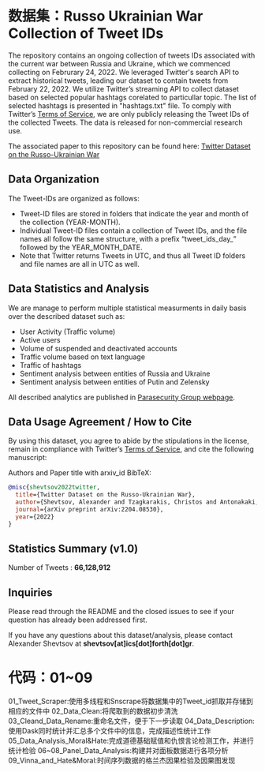 # 数据集：Russo Ukrainian War Collection of Tweet IDs
 
The repository contains an ongoing collection of tweets IDs associated with the current war between Russia and Ukraine, which we commenced collecting on Februrary 24, 2022. We leveraged Twitter's search API to extract historical tweets, leading our dataset to contain tweets from February 22, 2022. We utilize Twitter’s streaming API to collect dataset based on selected popular hashtags corelated to particullar topic. The list of selected hashtags is presented in "hashtags.txt" file. To comply with Twitter’s [Terms of Service](https://developer.twitter.com/en/developer-terms/agreement-and-policy), we are only publicly releasing the Tweet IDs of the collected Tweets. The data is released for non-commercial research use. 

The associated paper to this repository can be found here: [Twitter Dataset on the Russo-Ukrainian War](https://arxiv.org/abs/2204.08530)



## Data Organization
The Tweet-IDs are organized as follows:
* Tweet-ID files are stored in folders that indicate the year and month of the collection (YEAR-MONTH). 
* Individual Tweet-ID files contain a collection of Tweet IDs, and the file names all follow the same structure, with a prefix “tweet_ids_day_” followed by the YEAR_MONTH_DATE. 
* Note that Twitter returns Tweets in UTC, and thus all Tweet ID folders and file names are all in UTC as well. 


## Data Statistics and Analysis
We are manage to perform multiple statistical measurments in daily basis over the described dataset such as:
* User Activity (Traffic volume)
* Active users
* Volume of suspended and deactivated accounts
* Traffic volume based on text language
* Traffic of hashtags
* Sentiment analysis between entities of Russia and Ukraine
* Sentiment analysis between entities of Putin and Zelensky

All described analytics are published in [Parasecurity Group webpage](https://alexdrk14.github.io/RussiaUkraineWar/). 

## Data Usage Agreement / How to Cite
By using this dataset, you agree to abide by the stipulations in the license, remain in compliance with Twitter’s [Terms of Service](https://developer.twitter.com/en/developer-terms/agreement-and-policy), and cite the following manuscript: 

Authors and Paper title with arxiv_id
BibTeX:
```bibtex
@misc{shevtsov2022twitter,
  title={Twitter Dataset on the Russo-Ukrainian War},
  author={Shevtsov, Alexander and Tzagkarakis, Christos and Antonakaki, Despoina and Pratikakis, Polyvios and Ioannidis, Sotiris},
  journal={arXiv preprint arXiv:2204.08530},
  year={2022}
}
```


## Statistics Summary (v1.0)
Number of Tweets : **66,128,912**


## Inquiries

Please read through the README and the closed issues to see if your question has already been addressed first. 

If you have any  questions about this dataset/analysis, please contact Alexander Shevtsov at **shevtsov[at]ics[dot]forth[dot]gr**.

# 代码：01~09
01_Tweet_Scraper:使用多线程和Snscrape将数据集中的Tweet_id抓取并存储到相应的文件中
02_Data_Clean:将爬取到的数据初步清洗
03_Cleand_Data_Rename:重命名文件，便于下一步读取
04_Data_Description:使用Dask同时统计并汇总多个文件中的信息，完成描述性统计工作
05_Data_Analysis_Moral&Hate:完成道德基础赋值和仇恨言论检测工作，并进行统计检验
06~08_Panel_Data_Analysis:构建并对面板数据进行各项分析
09_Vinna_and_Hate&Moral:时间序列数据的格兰杰因果检验及因果图发现
